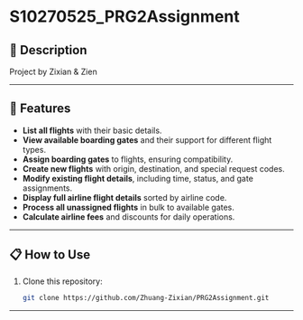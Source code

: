 ﻿# S10270525_PRG2Assignment

## 📖 **Description**
Project by Zixian & Zien

---

## 🚀 **Features**
- **List all flights** with their basic details.
- **View available boarding gates** and their support for different flight types.
- **Assign boarding gates** to flights, ensuring compatibility.
- **Create new flights** with origin, destination, and special request codes.
- **Modify existing flight details**, including time, status, and gate assignments.
- **Display full airline flight details** sorted by airline code.
- **Process all unassigned flights** in bulk to available gates.
- **Calculate airline fees** and discounts for daily operations.

---
## 📋 **How to Use**
1. Clone this repository:
   ```bash
   git clone https://github.com/Zhuang-Zixian/PRG2Assignment.git
   ```

---